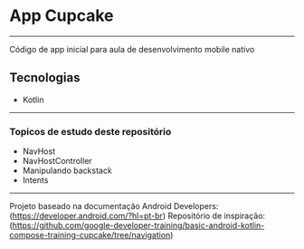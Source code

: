 # App Cupcake
_________________________________________________

Código de app inicial para aula de desenvolvimento mobile nativo

## Tecnologias
- Kotlin

_________________________________________________

### Topicos de estudo deste repositório

- NavHost
- NavHostController
- Manipulando backstack
- Intents



_________________________________________________
Projeto baseado na documentação Android Developers: (https://developer.android.com/?hl=pt-br)
Repositório de inspiração: (https://github.com/google-developer-training/basic-android-kotlin-compose-training-cupcake/tree/navigation)
